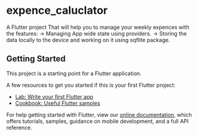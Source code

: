 # expence_caluclator

A Flutter project That will help you to manage your weekly expences with the features:
-> Managing App wide state using providers.
-> Storing the data locally to the device and working on it using sqflite package.


## Getting Started

This project is a starting point for a Flutter application.

A few resources to get you started if this is your first Flutter project:

- [Lab: Write your first Flutter app](https://flutter.dev/docs/get-started/codelab)
- [Cookbook: Useful Flutter samples](https://flutter.dev/docs/cookbook)

For help getting started with Flutter, view our
[online documentation](https://flutter.dev/docs), which offers tutorials,
samples, guidance on mobile development, and a full API reference.
